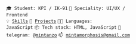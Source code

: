 <code>🎓 Student: KPI / IK-91</code>
<code>👷 Speciality: UI/UX / Frontend</code><br>
<code>💡 [Skills](SKILLS.md)</code>
<code>🧻 [Projects](PROJECTS.md)</code>
<code>🧑‍💻 Languages: JavaScript</code>
<code>📦 Tech stack: HTML, JavaScript</code>
<code>💬 telegram: [@mintanzo](https://telegram.me/mintanzo)</code>
<code>📫 [mintamorphosis@gmail.com](mailto:mintamorphosis@gmail.com)</code>
